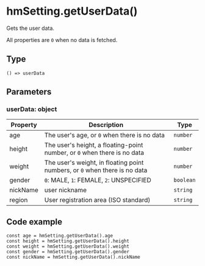 
# hmSetting.getUserData()

Gets the user data.

All properties are `0` when no data is fetched.

## Type[​](/docs/1.0/reference/device-app-api/hmSetting/getUserData/#type "Direct link to Type")

```
() => userData  

```
## Parameters[​](/docs/1.0/reference/device-app-api/hmSetting/getUserData/#parameters "Direct link to Parameters")

### userData: object[​](/docs/1.0/reference/device-app-api/hmSetting/getUserData/#userdata-object "Direct link to userData: object")

| Property | Description | Type |
| --- | --- | --- |
| age | The user's age, or `0` when there is no data | `number` |
| height | The user's height, a floating-point number, or `0` when there is no data | `number` |
| weight | The user's weight, in floating point numbers, or `0` when there is no data | `number` |
| gender | `0`: MALE, `1`: FEMALE, `2`: UNSPECIFIED | `boolean` |
| nickName | user nickname | `string` |
| region | User registration area (ISO standard) | `string` |

## Code example[​](/docs/1.0/reference/device-app-api/hmSetting/getUserData/#code-example "Direct link to Code example")

```
const age = hmSetting.getUserData().age  
const height = hmSetting.getUserData().height  
const weight = hmSetting.getUserData().weight  
const gender = hmSetting.getUserData().gender  
const nickName = hmSetting.getUserData().nickName  

```
